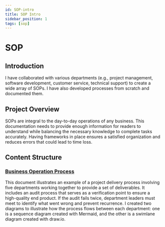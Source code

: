 ```yaml
---
id: SOP-intro
title: SOP Intro
sidebar_position: 1
tags: [sop]
---
```


# SOP

## **Introduction**

I have collaborated with various departments (e.g., project management, software development, customer service, technical support) to create a wide array of SOPs. I have also developed processes from scratch and documented them.

## **Project Overview**

SOPs are integral to the day-to-day operations of any business. This documentation needs to provide enough information for readers to understand while balancing the necessary knowledge to complete tasks accurately. Having frameworks in place ensures a satisfied organization and reduces errors that could lead to time loss.

## **Content Structure**

### [Business Operation Process](business-operation-process.md)

This document illustrates an example of a project delivery process involving five departments working together to provide a set of deliverables. It includes an audit process that serves as a verification point to ensure a high-quality end product. If the audit fails twice, department leaders must meet to identify what went wrong and prevent recurrence. I created two diagrams to illustrate how the process flows between each department: one is a sequence diagram created with Mermaid, and the other is a swimlane diagram created with draw.io.